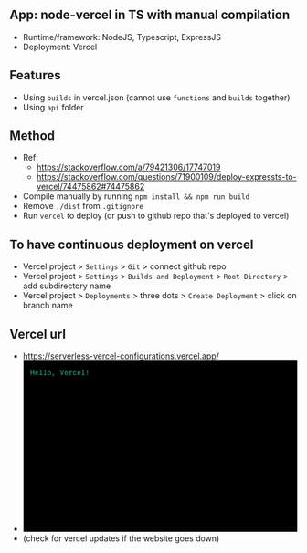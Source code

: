 ## App: node-vercel in TS with manual compilation

- Runtime/framework: NodeJS, Typescript, ExpressJS
- Deployment: Vercel

## Features

- Using `builds` in vercel.json (cannot use `functions` and `builds` together)
- Using `api` folder

## Method

- Ref:
  - https://stackoverflow.com/a/79421306/17747019
  - https://stackoverflow.com/questions/71900109/deploy-expressts-to-vercel/74475862#74475862
- Compile manually by running `npm install && npm run build`
- Remove `./dist` from `.gitignore`
- Run `vercel` to deploy (or push to github repo that's deployed to vercel)

## To have continuous deployment on vercel
- Vercel project > `Settings` > `Git` > connect github repo
- Vercel project > `Settings` > `Builds and Deployment` > `Root Directory` > add subdirectory name
- Vercel project > `Deployments` > three dots > `Create Deployment` > click on branch name

## Vercel url
- https://serverless-vercel-configurations.vercel.app/
- ![alt text](image.png)
- (check for vercel updates if the website goes down)